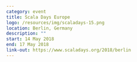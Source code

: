 ```yaml
---
category: event
title: Scala Days Europe
logo: /resources/img/scaladays-15.png
location: Berlin, Germany
description: ""
start: 14 May 2018
end: 17 May 2018
link-out: https://www.scaladays.org/2018/berlin
---
```

